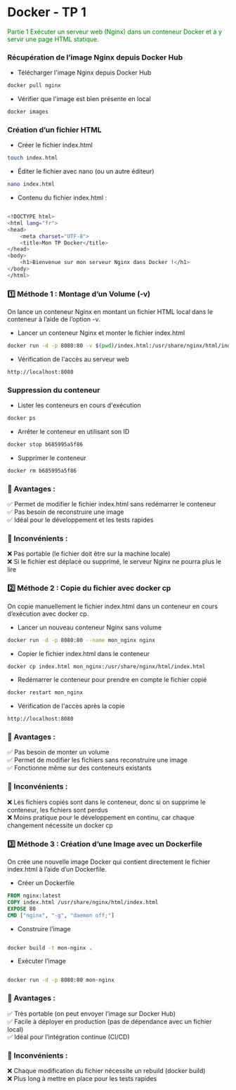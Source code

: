 
# Docker - TP 1


<span style="color:green">Partie 1
Exécuter un serveur web (Nginx) dans un conteneur Docker et à y servir une page HTML statique.

### Récupération de l’image Nginx depuis Docker Hub


- Télécharger l'image Nginx depuis Docker Hub

```bash
docker pull nginx
```

- Vérifier que l'image est bien présente en local
```bash
docker images
```

### Création d’un fichier HTML

- Créer le fichier index.html
```bash
touch index.html
```

- Éditer le fichier avec nano (ou un autre éditeur)
```bash
nano index.html
```
- Contenu du fichier index.html :

```bash

<!DOCTYPE html>
<html lang="fr">
<head>
    <meta charset="UTF-8">
    <title>Mon TP Docker</title>
</head>
<body>
    <h1>Bienvenue sur mon serveur Nginx dans Docker !</h1>
</body>
</html>

```
### 1️⃣ Méthode 1 : Montage d’un Volume (-v)

On lance un conteneur Nginx en montant un fichier HTML local dans le conteneur à l’aide de l’option -v.

- Lancer un conteneur Nginx et monter le fichier index.html

```bash
docker run -d -p 8080:80 -v $(pwd)/index.html:/usr/share/nginx/html/index.html nginx
```

- Vérification de l'accès au serveur web

```bash
http://localhost:8080
```

### Suppression du conteneur

- Lister les conteneurs en cours d'exécution
```bash
docker ps
```
- Arrêter le conteneur en utilisant son ID

```bash
docker stop b685995a5f86
```
- Supprimer le conteneur

```bash
docker rm b685995a5f86
```

### 📌 Avantages :
✅ Permet de modifier le fichier index.html sans redémarrer le conteneur  
✅ Pas besoin de reconstruire une image  
✅ Idéal pour le développement et les tests rapides

### 📌 Inconvénients :
❌ Pas portable (le fichier doit être sur la machine locale)  
❌ Si le fichier est déplacé ou supprimé, le serveur Nginx ne pourra plus le lire

### 2️⃣ Méthode 2 : Copie du fichier avec docker cp

On copie manuellement le fichier index.html dans un conteneur en cours d’exécution avec docker cp.

- Lancer un nouveau conteneur Nginx sans volume

```bash
docker run -d -p 8080:80 --name mon_nginx nginx
```
- Copier le fichier index.html dans le conteneur

```bash
docker cp index.html mon_nginx:/usr/share/nginx/html/index.html
```
- Redémarrer le conteneur pour prendre en compte le fichier copié

```bash
docker restart mon_nginx
```

- Vérification de l'accès après la copie
```bash
http://localhost:8080
```
### 📌 Avantages :
✅ Pas besoin de monter un volume  
✅ Permet de modifier les fichiers sans reconstruire une image  
✅ Fonctionne même sur des conteneurs existants

### 📌 Inconvénients :
❌ Les fichiers copiés sont dans le conteneur, donc si on supprime le conteneur, les fichiers sont perdus  
❌ Moins pratique pour le développement en continu, car chaque changement nécessite un docker cp


### 3️⃣ Méthode 3 : Création d’une Image avec un Dockerfile

On crée une nouvelle image Docker qui contient directement le fichier index.html à l’aide d’un Dockerfile.

- Créer un Dockerfile

```Dockerfile
FROM nginx:latest
COPY index.html /usr/share/nginx/html/index.html
EXPOSE 80
CMD ["nginx", "-g", "daemon off;"]
```
- Construire l’image
```bash

docker build -t mon-nginx .
```
- Exécuter l’image
```bash

docker run -d -p 8080:80 mon-nginx
```

### 📌 Avantages :
✅ Très portable (on peut envoyer l’image sur Docker Hub)  
✅ Facile à déployer en production (pas de dépendance avec un fichier local)  
✅ Idéal pour l’intégration continue (CI/CD)

### 📌 Inconvénients :
❌ Chaque modification du fichier nécessite un rebuild (docker build)  
❌ Plus long à mettre en place pour les tests rapides
